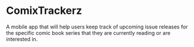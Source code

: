 # ComixTrackerz
A mobile app that will help users keep track of upcoming issue releases for the specific comic book series that they are currently reading or are interested in.
